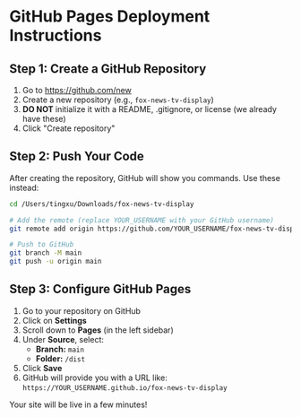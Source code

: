 # GitHub Pages Deployment Instructions

## Step 1: Create a GitHub Repository

1. Go to https://github.com/new
2. Create a new repository (e.g., `fox-news-tv-display`)
3. **DO NOT** initialize it with a README, .gitignore, or license (we already have these)
4. Click "Create repository"

## Step 2: Push Your Code

After creating the repository, GitHub will show you commands. Use these instead:

```bash
cd /Users/tingxu/Downloads/fox-news-tv-display

# Add the remote (replace YOUR_USERNAME with your GitHub username)
git remote add origin https://github.com/YOUR_USERNAME/fox-news-tv-display.git

# Push to GitHub
git branch -M main
git push -u origin main
```

## Step 3: Configure GitHub Pages

1. Go to your repository on GitHub
2. Click on **Settings**
3. Scroll down to **Pages** (in the left sidebar)
4. Under **Source**, select:
   - **Branch:** `main`
   - **Folder:** `/dist`
5. Click **Save**
6. GitHub will provide you with a URL like: `https://YOUR_USERNAME.github.io/fox-news-tv-display`

Your site will be live in a few minutes!


